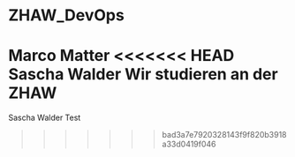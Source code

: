 # ZHAW_DevOps
Marco Matter
<<<<<<< HEAD
Sascha Walder
Wir studieren an der ZHAW
=======
Sascha Walder Test
>>>>>>> bad3a7e7920328143f9f820b3918a33d0419f046
